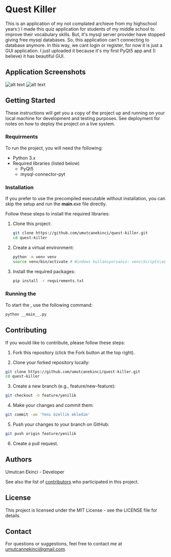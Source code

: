 # Quest Killer

This is an application of my not complated archieve from my highschool years:)
I made this quiz application for students of my middle school to improve their vocabulary skills.
But, it's mysql server provider have stopped giving free mysql databases. So, this application can't connecting to database anymore. In this way, we cant login or register, for now it is just a GUI application.
I just uploaded it because it's my first PyQt5 app and (I believe) it has beautiful GUI.

## Application Screenshots

![alt text](https://github.com/umutcanekinci/quest-killer/blob/main/images/sample1.png?raw=true)
![alt text](https://github.com/umutcanekinci/quest-killer/blob/main/images/sample2.png?raw=true)

## Getting Started

These instructions will get you a copy of the project up and running on your local machine for development and testing purposes. See deployment for notes on how to deploy the project on a live system.

### Requirments

To run the project, you will need the following:

- Python 3.x
- Required libraries (listed below)
    - PyQt5
    - mysql-connector-pyt

### Installation

If you prefer to use the precompiled executable without installation, you can skip the setup and run the __main__.exe file directly.


Follow these steps to install the required libraries:

1. Clone this project:
    ```sh
    git clone https://github.com/umutcanekinci/quest-killer.git
    cd quest-killer
    ```

2. Create a virtual environment:
    ```sh
    python -m venv venv
    source venv/bin/activate # Windows kullanıyorsanız: venv\Scripts\activate
    ```

3. Install the required packages:
    ```sh
    pip install -r requirements.txt
    ```

### Running the 

To start the , use the following command:
```sh
python __main__.py
```

## Contributing

If you would like to contribute, please follow these steps:

1. Fork this repository (click the Fork button at the top right).

2. Clone your forked repository locally:
```sh
git clone https://github.com/umutcanekinci/quest-killer.git
cd quest-killer
```

3. Create a new branch (e.g., feature/new-feature):
```sh
git checkout -b feature/yenilik
```

4. Make your changes and commit them:
```sh
git commit -am 'Yeni özellik ekledim'
```

5. Push your changes to your branch on GitHub:
```sh
git push origin feature/yenilik
```

6. Create a pull request.

## Authors

Umutcan Ekinci - Developer


See also the list of <a href="https://github.com/umutcanekinci/quest-killer/contributors">contributors</a> who participated in this project.

## License

This project is licensed under the MIT License - see the LICENSE file for details.

## Contact

For questions or suggestions, feel free to contact me at umutcannekinci@gmail.com.

